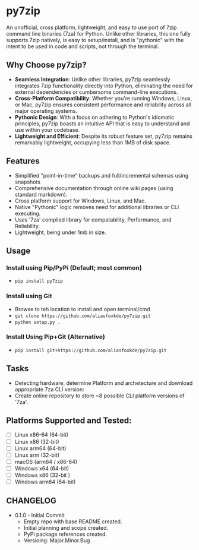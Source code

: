 # py7zip
An unofficial, cross platform, lightweight, and easy to use port of 7zip command line binaries (7za) for Python. 
Unlike other libraries, this one fully supports 7zip natively, is easy to setup/install, and is "pythonic" with 
the intent to be used in code and scripts, not through the terminal.

## Why Choose py7zip?
- **Seamless Integration**: Unlike other libraries, py7zip seamlessly integrates 7zip functionality directly into Python, eliminating the need for external dependencies or cumbersome command-line executions.
- **Cross-Platform Compatibility**: Whether you're running Windows, Linux, or Mac, py7zip ensures consistent performance and reliability across all major operating systems.
- **Pythonic Design**: With a focus on adhering to Python's idiomatic principles, py7zip boasts an intuitive API that is easy to understand and use within your codebase.
- **Lightweight and Efficient**: Despite its robust feature set, py7zip remains remarkably lightweight, occupying less than 1MB of disk space.

## Features
- Simplified "point-in-time" backups and full/incremental schemas using snapshots
- Comprehensive documentation through online wiki pages (using standard markdown).
- Cross platform support for Windows, Linux, and Mac.
- Native "Pythonic" logic removes need for additional libraries or CLI executing.
- Uses '7za' compiled library for compatability, Performance, and Reliability.
- Lightweight, being under 1mb in size.

## Usage
### Install using Pip/PyPi (Default; most common)
- `pip install py7zip`

### Install using Git
- Browse to teh location to install and open terminal/cmd
- `git clone https://github.com/aliasfoxkde/py7zip.git`
- `python setup.py .`

### Install Using Pip+Git (Alternative)
- `pip install git+https://github.com/aliasfoxkde/py7zip.git`

## Tasks
- Detecting hardware, determine Platform and archetecture and download appropriate 7za CLI version:
- Create online repository to store ~8 possible CLI platform versions of '7za'.

## Platforms Supported and Tested:
- [ ] Linux x86-64 (64-bit)
- [ ] Linux x86 (32-bit)
- [ ] Linux arm64 (64-bit)
- [ ] Linux arm (32-bit)
- [ ] macOS (arm64 / x86-64)
- [ ] Windows x64 (64-bit)
- [ ] Windows x86 (32-bit )
- [ ] Windows arm64 (64-bit)

## CHANGELOG
- 0.1.0 - Initial Commit
  - Empty repo with base README created.
  - Initial planning and scope created.
  - PyPi package references created.
  - Versioing: Major.Minor.Bug
